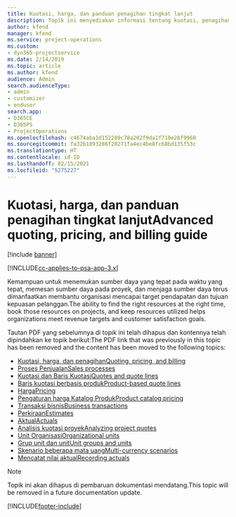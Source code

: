 ```yaml
---
title: Kuotasi, harga, dan panduan penagihan tingkat lanjut
description: Topik ini menyediakan informasi tentang kuotasi, penagihan, dan harga dalam Project Service Automation.
author: kfend
manager: kfend
ms.service: project-operations
ms.custom:
- dyn365-projectservice
ms.date: 2/14/2019
ms.topic: article
ms.author: kfend
audience: Admin
search.audienceType:
- admin
- customizer
- enduser
search.app:
- D365CE
- D365PS
- ProjectOperations
ms.openlocfilehash: c4674aba1d152289c78a202f9da1f710e28f9960
ms.sourcegitcommit: fa32b1893286f20271fa4ec4be8fc68bd135f53c
ms.translationtype: HT
ms.contentlocale: id-ID
ms.lasthandoff: 02/15/2021
ms.locfileid: "5275227"
---
```

# <a name="advanced-quoting-pricing-and-billing-guide"></a><span data-ttu-id="388f9-103">Kuotasi, harga, dan panduan penagihan tingkat lanjut</span><span class="sxs-lookup"><span data-stu-id="388f9-103">Advanced quoting, pricing, and billing guide</span></span>

[!include [banner](../../includes/psa-now-project-operations.md)]

[!INCLUDE[cc-applies-to-psa-app-3.x](../../includes/cc-applies-to-psa-app-3x.md)]

<span data-ttu-id="388f9-104">Kemampuan untuk menemukan sumber daya yang tepat pada waktu yang tepat, memesan sumber daya pada proyek, dan menjaga sumber daya terus dimanfaatkan membantu organisasi mencapai target pendapatan dan tujuan kepuasan pelanggan.</span><span class="sxs-lookup"><span data-stu-id="388f9-104">The ability to find the right resources at the right time, book those resources on projects, and keep resources utilized helps organizations meet revenue targets and customer satisfaction goals.</span></span> 

<span data-ttu-id="388f9-105">Tautan PDF yang sebelumnya di topik ini telah dihapus dan kontennya telah dipindahkan ke topik berikut:</span><span class="sxs-lookup"><span data-stu-id="388f9-105">The PDF link that was previously in this topic has been removed and the content has been moved to the following topics:</span></span>

- [<span data-ttu-id="388f9-106">Kuotasi, harga, dan penagihan</span><span class="sxs-lookup"><span data-stu-id="388f9-106">Quoting, pricing, and billing</span></span>](../quote-bill-price.md)
- [<span data-ttu-id="388f9-107">Proses Penjualan</span><span class="sxs-lookup"><span data-stu-id="388f9-107">Sales processes</span></span>](../basic-sales-process.md)
- [<span data-ttu-id="388f9-108">Kuotasi dan Baris Kuotasi</span><span class="sxs-lookup"><span data-stu-id="388f9-108">Quotes and quote lines</span></span>](../basic-quote-lines.md)
- [<span data-ttu-id="388f9-109">Baris kuotasi berbasis produk</span><span class="sxs-lookup"><span data-stu-id="388f9-109">Product-based quote lines</span></span>](../product-based-quote-lines.md)
- [<span data-ttu-id="388f9-110">Harga</span><span class="sxs-lookup"><span data-stu-id="388f9-110">Pricing</span></span>](../basic-pricing.md)
- [<span data-ttu-id="388f9-111">Pengaturan harga Katalog Produk</span><span class="sxs-lookup"><span data-stu-id="388f9-111">Product catalog pricing</span></span>](../product-catalog-pricing.md)
- [<span data-ttu-id="388f9-112">Transaksi bisnis</span><span class="sxs-lookup"><span data-stu-id="388f9-112">Business transactions</span></span>](../basic-business-transactions.md)
- [<span data-ttu-id="388f9-113">Perkiraan</span><span class="sxs-lookup"><span data-stu-id="388f9-113">Estimates</span></span>](../estimates.md)
- [<span data-ttu-id="388f9-114">Aktual</span><span class="sxs-lookup"><span data-stu-id="388f9-114">Actuals</span></span>](../actuals.md)
- [<span data-ttu-id="388f9-115">Analisis kuotasi proyek</span><span class="sxs-lookup"><span data-stu-id="388f9-115">Analyzing project quotes</span></span>](../basic-analyzing-quotes.md)
- [<span data-ttu-id="388f9-116">Unit Organisasi</span><span class="sxs-lookup"><span data-stu-id="388f9-116">Organizational units</span></span>](../advanced-organizational.md)
- [<span data-ttu-id="388f9-117">Grup unit dan unit</span><span class="sxs-lookup"><span data-stu-id="388f9-117">Unit groups and units</span></span>](../advanced-units.md)
- [<span data-ttu-id="388f9-118">Skenario beberapa mata uang</span><span class="sxs-lookup"><span data-stu-id="388f9-118">Multi-currency scenarios</span></span>](../advanced-currency.md)
- [<span data-ttu-id="388f9-119">Mencatat nilai aktual</span><span class="sxs-lookup"><span data-stu-id="388f9-119">Recording actuals</span></span>](../advanced-actuals.md)

> [!NOTE]
> <span data-ttu-id="388f9-120">Topik ini akan dihapus di pembaruan dokumentasi mendatang.</span><span class="sxs-lookup"><span data-stu-id="388f9-120">This topic will be removed in a future documentation update.</span></span> 


[!INCLUDE[footer-include](../../includes/footer-banner.md)]